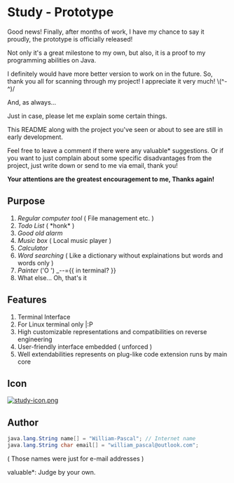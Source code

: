 # Study - Prototype

Good news! Finally, after months of work, I have my chance to say it proudly, the prototype is officially released!

Not only it's a great milestone to my own, but also, it is a proof to my programming abilities on Java.

I definitely would have more better version to work on in the future. So, thank you all for scanning through my project! I appreciate it very much! \\(\^-\^)\/

And, as always...

Just in case, please let me explain some certain things.

This README along with the project you've seen or about to see are still in early development.

Feel free to leave a comment if there were any valuable\* suggestions. Or if you want to just complain about some specific disadvantages from the project, just write down or send to me via email, thank you!

**Your attentions are the greatest encouragement to me, Thanks again!**

## Purpose
1. *Regular computer tool* ( File management etc. )
2. *Todo List* ( \*honk\* )
3. *Good old alarm*
4. *Music box* ( Local music player )
5. *Calculator*
6. *Word searching* ( Like a dictionary without explainations but words and words only )
7. *Painter* \(\'O \'\) _--={{ in terminal? }}
8. What else... Oh, that's it

## Features
1. Terminal Interface
2. For Linux terminal only |:P
3. High customizable representations and compatibilities on reverse engineering
4. User-friendly interface embedded ( unforced )
5. Well extendabilities represents on plug-like code extension runs by main core

## Icon

[![study-icon.png](https://i.postimg.cc/D01pk9Vg/study-icon.png)](https://postimg.cc/vxHt5SZg)

## Author
```Java
java.lang.String name[] = "William-Pascal"; // Internet name
java.lang.String char email[] = "william_pascal@outlook.com";
```
( Those names were just for e-mail addresses )

valuable*: Judge by your own.
